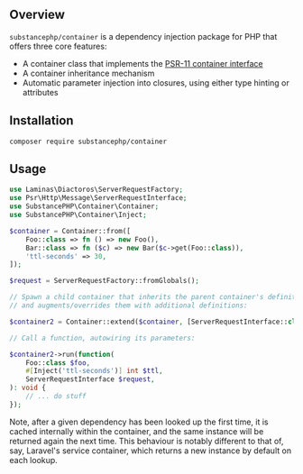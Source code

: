 ## Overview

`substancephp/container` is a dependency injection package for PHP that offers three core features:
* A container class that implements the [PSR-11 container interface](https://www.php-fig.org/psr/psr-11/)
* A container inheritance mechanism
* Automatic parameter injection into closures, using either type hinting or attributes

## Installation

```
composer require substancephp/container
```

## Usage

```php
use Laminas\Diactoros\ServerRequestFactory;
use Psr\Http\Message\ServerRequestInterface;
use SubstancePHP\Container\Container;
use SubstancePHP\Container\Inject;

$container = Container::from([
    Foo::class => fn () => new Foo(),
    Bar::class => fn ($c) => new Bar($c->get(Foo::class)),
    'ttl-seconds' => 30,
]);

$request = ServerRequestFactory::fromGlobals();

// Spawn a child container that inherits the parent container's definitions,
// and augments/overrides them with additional definitions:

$container2 = Container::extend($container, [ServerRequestInterface::class => fn () => $request]);

// Call a function, autowiring its parameters:

$container2->run(function(
    Foo::class $foo,
    #[Inject('ttl-seconds')] int $ttl,
    ServerRequestInterface $request,
): void {
    // ... do stuff
});
```

Note, after a given dependency has been looked up the first time, it is cached internally within the container,
and the same instance will be returned again the next time. This behaviour is notably different to that of, say,
Laravel's service container, which returns a new instance by default on each lookup.